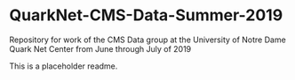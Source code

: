 # QuarkNet-CMS-Data-Summer-2019
Repository for work of the CMS Data group at the University of Notre Dame Quark Net Center from June through July of 2019

This is a placeholder readme.
